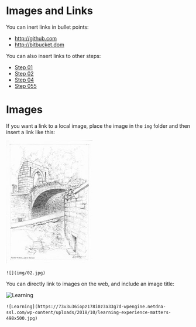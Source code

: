 # Images and Links

You can inert links in bullet points:

- <http://github.com>
- <http://bitbucket.dom>

You can also insert links to other steps:

- [Step 01](/lab/tutors-docs.netlify.app/topic-01-simple/book-b/Text)
- [Step 02](/lab/tutors-docs.netlify.app/topic-01-simple/book-b/Tables)
- [Step 04](/lab/tutors-docs.netlify.app/topic-01-simple/book-b/Properties.yaml)
- [Step 055](#/Exercises)

# Images

If you want a link to a local image, place the image in the `img` folder and then insert a link like this:

![](img/02.jpg)

~~~
![](img/02.jpg)
~~~

You can directly link to images on the web, and include an image title:

![Learning](https://73v3u36iopz178i0z3a33g7d-wpengine.netdna-ssl.com/wp-content/uploads/2018/10/learning-experience-matters-498x500.jpg)


~~~
![Learning](https://73v3u36iopz178i0z3a33g7d-wpengine.netdna-ssl.com/wp-content/uploads/2018/10/learning-experience-matters-498x500.jpg)
~~~
<br />